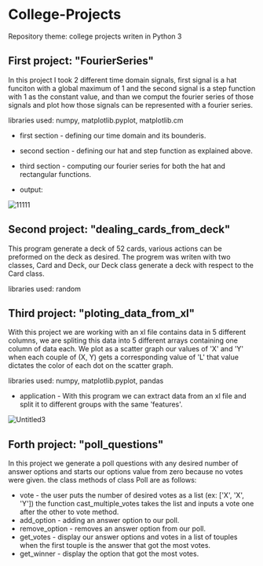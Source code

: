 # College-Projects
Repository theme: college projects writen in Python 3


## First project: "FourierSeries"
In this project I took 2 different time domain signals, first signal is a hat funciton with a global maximum of 1 
and the second signal is a step function with 1 as the constant value, and than we comput the fourier series of those signals
and plot how those signals can be represented with a fourier series.

libraries used: numpy, matplotlib.pyplot, matplotlib.cm

* first section - defining our time domain and its bounderis.
* second section - defining our hat and step function as explained above.
* third section - computing our fourier series for both the hat and rectangular functions.

* output:

![11111](https://user-images.githubusercontent.com/69191953/90231889-7f0d7a00-de24-11ea-9390-a2651e645703.png)

## Second project: "dealing_cards_from_deck"
This program generate a deck of 52 cards, various actions can be preformed on the deck as desired.
The progrem was writen with two classes, Card and Deck, our Deck class generate a deck with respect to the Card class.

libraries used: random

## Third project: "ploting_data_from_xl"
With this project we are working with an xl file contains data in 5 different columns,
we are spliting this data into 5 different arrays containing one column of data each.
We plot as a scatter graph our values of 'X' and 'Y' when each couple of (X, Y) gets a corresponding value of 'L'
that value dictates the color of each dot on the scatter graph.

libraries used: numpy, matplotlib.pyplot, pandas

* application - With this program we can extract data from an xl file and split it to different groups with the same 'features'.

![Untitled3](https://user-images.githubusercontent.com/69191953/90415401-b34d9880-e0b9-11ea-9c0a-01b3d4bd8d9a.png)

## Forth project: "poll_questions"
In this project we generate a poll questions with any desired number of answer options and starts our 
options value from zero because no votes were given. the class methods of class Poll are as follows:
* vote - the user puts the number of desired votes as a list (ex: ['X', 'X', 'Y'])
         the function cast_multiple_votes takes the list and inputs a vote one after the other to vote method.
* add_option - adding an answer option to our poll. 
* remove_option - removes an answer option from our poll.
* get_votes - display our answer options and votes in a list of touples when the first touple is the answer that got the most votes.
* get_winner - display the option that got the most votes.
